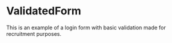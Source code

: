 # ValidatedForm
This is an example of a login form with basic validation made for recruitment purposes.
